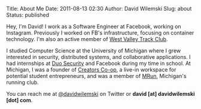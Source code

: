 Title: About Me
Date: 2011-08-13 02:30
Author: David Wilemski
Slug: about
Status: published

Hey, I'm David\! I work as a Software Engineer at Facebook, working on
Instagram.  Previously I worked on FB's infrastructure, focusing on container
technology. I'm also an active member of [West Valley Track
Club](http://www.westvalleytc.com/).

I studied Computer Science at the University of Michigan where I grew
interested in security, distributed systems, and collaborative applications. I
had internships at [Duo Security](http://www.duosecurity.com) and Facebook
during my time in school. At Michigan, I was a founder of [Creators
Co-op](http://creatorspace.co), a live-in workspace for potential student
entrepreneurs, and was a member of [MRun](http://mrun.clubrunning.org),
Michigan's running club.

You can reach me at [@davidwilemski](https://twitter.com/davidwilemski) on
Twitter or **david \[at\] davidwilemski \[dot\] com**.
